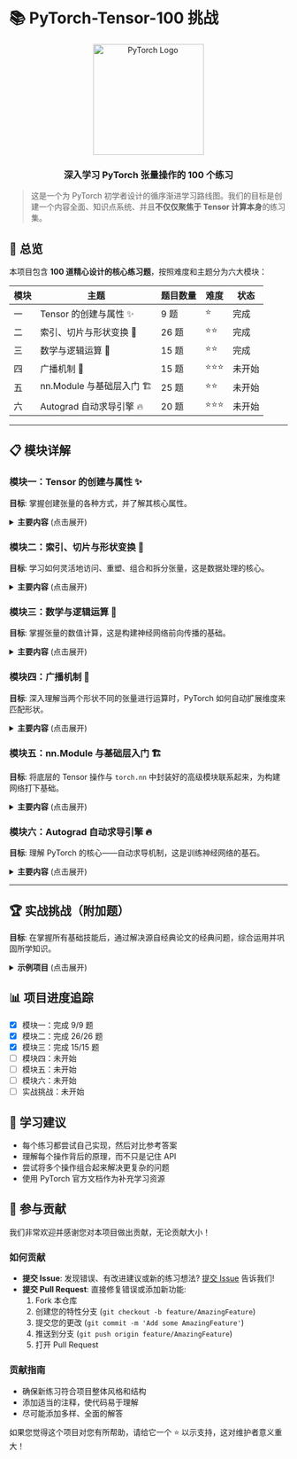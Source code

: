 # 📚 PyTorch-Tensor-100 挑战

<div align="center">
  <img src="https://pytorch.org/assets/images/pytorch-logo.png" width="200px" alt="PyTorch Logo">
  <br>
  <h3>深入学习 PyTorch 张量操作的 100 个练习</h3>
</div>

> 这是一个为 PyTorch 初学者设计的循序渐进学习路线图。我们的目标是创建一个内容全面、知识点系统、并且**不仅仅聚焦于 Tensor 计算本身**的练习集。

## 🎯 总览

本项目包含 **100 道精心设计的核心练习题**，按照难度和主题分为六大模块：

| 模块 | 主题                      | 题目数量 | 难度   | 状态   |
| ---- | ------------------------- | -------- | ------ | ------ |
| 一   | Tensor 的创建与属性 ✨    | 9 题 | ⭐     | 完成 |
| 二   | 索引、切片与形状变换 🔪   | 26 题 | ⭐⭐   | 完成 |
| 三   | 数学与逻辑运算 🧮         | 15 题 | ⭐⭐   | 完成 |
| 四   | 广播机制 📡               | 15 题 | ⭐⭐⭐ | 未开始 |
| 五   | nn.Module 与基础层入门 🏗️ | 25 题 | ⭐⭐ | 未开始 |
| 六   | Autograd 自动求导引擎 🔥  | 20 题 | ⭐⭐⭐ | 未开始 |

---

## 📋 模块详解

### 模块一：Tensor 的创建与属性 ✨

**目标**: 掌握创建张量的各种方式，并了解其核心属性。

<details>
<summary><b>主要内容</b> (点击展开)</summary>

- 从 Python 列表 / NumPy 数组创建
- 创建常量张量：`zeros`, `ones`, `full`
- 创建随机张量：`rand`, `randn`, `randint`
- 创建序列张量：`arange`, `linspace`
- 获取核心属性：`shape`, `dtype`, `device`
- 仿照其他张量创建：`_like` 系列函数
</details>

### 模块二：索引、切片与形状变换 🔪

**目标**: 学习如何灵活地访问、重塑、组合和拆分张量，这是数据处理的核心。

<details>
<summary><b>主要内容</b> (点击展开)</summary>

- **索引与切片**
  - 基础索引与切片：`[]`
  - 布尔索引：`[True or False]`
  - 高级索引：`index_select`, `gather`
- **形状操作**
  - 改变形状：`view`, `reshape`
  - 交换维度：`permute`, `transpose`
  - 维度操作：`unsqueeze`, `squeeze`
  - 扩展与复制：`expand`, `repeat`
- **组合与拆分**
  - 拼接：`cat`, `stack`
  - 分割：`split`, `chunk`
  - 条件选择与填充：`where`, `scatter_`, `index_put_`, `masked_fill_`
- **内存布局**
  - 连续性：`contiguous`
- **高级应用**
  - 对角线提取：`diagonal`
  - 序列翻转：`flip`
  - 网格生成：`meshgrid`
  </details>

### 模块三：数学与逻辑运算 🧮

**目标**: 掌握张量的数值计算，这是构建神经网络前向传播的基础。

<details>
<summary><b>主要内容</b> (点击展开)</summary>

- **基础运算**
  - 逐元素运算：加、减、乘、除、幂等
  - 矩阵运算：矩阵乘法 (`matmul` 或 `@`)
- **聚合操作**
  - 求和：`sum`
  - 均值：`mean`
  - 最大/最小值：`max`, `min`
  - 标准差：`std`
  - 结合 `dim` 和 `keepdim` 参数
- **逻辑与比较**
  - 比较运算符：`>`, `<`, `==`
  - 逻辑函数：`all`, `any`
  </details>

### 模块四：广播机制 📡

**目标**: 深入理解当两个形状不同的张量进行运算时，PyTorch 如何自动扩展维度来匹配形状。

<details>
<summary><b>主要内容</b> (点击展开)</summary>

- 通过简单示例（如矩阵加向量）直观感受广播
- 分析广播的规则和触发条件
- 一些需要利用广播机制的综合练习
</details>

### 模块五：nn.Module 与基础层入门 🏗️

**目标**: 将底层的 Tensor 操作与 `torch.nn` 中封装好的高级模块联系起来，为构建网络打下基础。

<details>
<summary><b>主要内容</b> (点击展开)</summary>

- **基础层**
  - 全连接层：`nn.Linear`
  - 激活函数层：`nn.ReLU`, `nn.Sigmoid` 等
  - 卷积层：`nn.Conv2d`
- **参数管理**
  - 查看模块参数：`.parameters()`
  - 参数初始化
  </details>

### 模块六：Autograd 自动求导引擎 🔥

**目标**: 理解 PyTorch 的核心——自动求导机制，这是训练神经网络的基石。

<details>
<summary><b>主要内容</b> (点击展开)</summary>

- 设置需要梯度：`requires_grad=True`
- 执行反向传播：`.backward()`
- 访问梯度：`.grad` 并理解梯度累加的特性
- 禁用梯度跟踪：`with torch.no_grad()` 或 `.detach()`
- 理解非标量输出的梯度计算
</details>

---

## 🏆 实战挑战（附加题）

**目标**: 在掌握所有基础技能后，通过解决源自经典论文的经典问题，综合运用并巩固所学知识。

<details>
<summary><b>示例项目</b> (点击展开)</summary>

- **Transformer**: 实现注意力掩码、位置编码
- **ViT**: 实现图像的patch提取部分
- **手动实现卷积**: 使用张量操作模拟 `nn.Conv2d`
</details>

## 📊 项目进度追踪

- [x] 模块一：完成 9/9 题
- [x] 模块二：完成 26/26 题
- [x] 模块三：完成 15/15 题
- [ ] 模块四：未开始
- [ ] 模块五：未开始
- [ ] 模块六：未开始
- [ ] 实战挑战：未开始

## 📝 学习建议

- 每个练习都尝试自己实现，然后对比参考答案
- 理解每个操作背后的原理，而不只是记住 API
- 尝试将多个操作组合起来解决更复杂的问题
- 使用 PyTorch 官方文档作为补充学习资源

## 🤝 参与贡献

我们非常欢迎并感谢您对本项目做出贡献，无论贡献大小！

### 如何贡献

- **提交 Issue**: 发现错误、有改进建议或新的练习想法? [提交 Issue](../../issues/new) 告诉我们!
- **提交 Pull Request**: 直接修复错误或添加新功能:
  1. Fork 本仓库
  2. 创建您的特性分支 (`git checkout -b feature/AmazingFeature`)
  3. 提交您的更改 (`git commit -m 'Add some AmazingFeature'`)
  4. 推送到分支 (`git push origin feature/AmazingFeature`)
  5. 打开 Pull Request

### 贡献指南

- 确保新练习符合项目整体风格和结构
- 添加适当的注释，使代码易于理解
- 尽可能添加多样、全面的解答

如果您觉得这个项目对您有所帮助，请给它一个 ⭐️ 以示支持，这对维护者意义重大！
